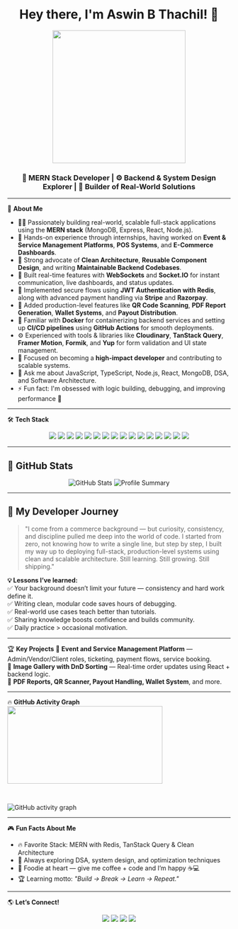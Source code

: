 <h1 align="center">Hey there, I'm Aswin B Thachil! 👋</h1>

<p align="center">
  <img src="https://media3.giphy.com/media/v1.Y2lkPTc5MGI3NjExenUzaWlpa3ZocHlycjd5aHV1ZXNlbHE0aW1zd200dnY4bXg0eGpveSZlcD12MV9pbnRlcm5hbF9naWZfYnlfaWQmY3Q9Zw/2IudUHdI075HL02Pkk/giphy.gif" width="300" height="300">
</p>

<h3 align="center">🚀 MERN Stack Developer | ⚙️ Backend & System Design Explorer | 🎯 Builder of Real-World Solutions</h3>


---

🌟 **About Me**
- 👨‍💻 Passionately building real-world, scalable full-stack applications using the **MERN stack** (MongoDB, Express, React, Node.js).
- 💼 Hands-on experience through internships, having worked on **Event & Service Management Platforms**, **POS Systems**, and **E-Commerce Dashboards**.
- 🧱 Strong advocate of **Clean Architecture**, **Reusable Component Design**, and writing **Maintainable Backend Codebases**.
- 🚀 Built real-time features with **WebSockets** and **Socket.IO** for instant communication, live dashboards, and status updates.
- 🔐 Implemented secure flows using **JWT Authentication with Redis**, along with advanced payment handling via **Stripe** and **Razorpay**.
- 🧾 Added production-level features like **QR Code Scanning**, **PDF Report Generation**, **Wallet Systems**, and **Payout Distribution**.
- 🐳 Familiar with **Docker** for containerizing backend services and setting up **CI/CD pipelines** using **GitHub Actions** for smooth deployments.
- ⚙️ Experienced with tools & libraries like **Cloudinary**, **TanStack Query**, **Framer Motion**, **Formik**, and **Yup** for form validation and UI state management.
- 🎯 Focused on becoming a **high-impact developer** and contributing to scalable systems.
- 💬 Ask me about JavaScript, TypeScript, Node.js, React, MongoDB, DSA, and Software Architecture.
- ⚡ Fun fact: I'm obsessed with logic building, debugging, and improving performance 🚀

---

🛠️ **Tech Stack**
<p align="center">
  <img src="https://img.shields.io/badge/Code-JavaScript-yellow?style=for-the-badge&logo=javascript&logoColor=black">
  <img src="https://img.shields.io/badge/Code-TypeScript-3178C6?style=for-the-badge&logo=typescript&logoColor=white">
  <img src="https://img.shields.io/badge/Frontend-React-blue?style=for-the-badge&logo=react">
  <img src="https://img.shields.io/badge/Backend-Node.js-green?style=for-the-badge&logo=node.js">
  <img src="https://img.shields.io/badge/Framework-Express.js-black?style=for-the-badge&logo=express&logoColor=white">
  <img src="https://img.shields.io/badge/Database-MongoDB-green?style=for-the-badge&logo=mongodb">
  <img src="https://img.shields.io/badge/State-TanStack_Query-blue?style=for-the-badge&logo=react-query">
  <img src="https://img.shields.io/badge/UI-Framer_Motion-ff69b4?style=for-the-badge&logo=framer">
  <img src="https://img.shields.io/badge/Form-Formik-orange?style=for-the-badge">
  <img src="https://img.shields.io/badge/Auth-JWT-red?style=for-the-badge">
  <img src="https://img.shields.io/badge/Cache-Redis-red?style=for-the-badge&logo=redis">
  <img src="https://img.shields.io/badge/Cloud-Cloudinary-blue?style=for-the-badge&logo=cloudinary">
  <img src="https://img.shields.io/badge/Payments-Stripe-635bff?style=for-the-badge&logo=stripe&logoColor=white">
  <img src="https://img.shields.io/badge/Realtime-Socket.io-white?style=for-the-badge&logo=socket.io&logoColor=black">
  <img src="https://img.shields.io/badge/Container-Docker-2496ED?style=for-the-badge&logo=docker&logoColor=white">
  <img src="https://img.shields.io/badge/CI/CD-GitHub_Actions-black?style=for-the-badge&logo=githubactions">
</p>


---

## 🚀 GitHub Stats
<p align="center">
  <img src="https://github-readme-stats.vercel.app/api?username=Aswinx46&show_icons=true&theme=tokyonight" alt="GitHub Stats">
  
  <img src="https://github-profile-summary-cards.vercel.app/api/cards/profile-details?username=Aswinx46&theme=tokyonight" alt="Profile Summary">
</p>

---

## 🎯 **My Developer Journey**
> "I come from a commerce background — but curiosity, consistency, and discipline pulled me deep into the world of code. I started from zero, not knowing how to write a single line, but step by step, I built my way up to deploying full-stack, production-level systems using clean and scalable architecture. Still learning. Still growing. Still shipping."

**💡 Lessons I’ve learned:**  
✅ Your background doesn’t limit your future — consistency and hard work define it.  
✅ Writing clean, modular code saves hours of debugging.  
✅ Real-world use cases teach better than tutorials.  
✅ Sharing knowledge boosts confidence and builds community.  
✅ Daily practice > occasional motivation.


---

🏆 **Key Projects**
🎯 **Event and Service Management Platform** — Admin/Vendor/Client roles, ticketing, payment flows, service booking.   
🎯 **Image Gallery with DnD Sorting** — Real-time order updates using React + backend logic.  
🎯 **PDF Reports, QR Scanner, Payout Handling, Wallet System**, and more.

---

 🔥 **GitHub Activity Graph**
 <a href="https://github.com/Aswinx46">
  <img src="https://github-readme-streak-stats.herokuapp.com/?user=Aswinx46&stroke=ffffff&background=0000&ring=ffffff&fire=ffffff&currStreakNum=ffffff&currStreakLabel=ffffff&sideNums=ffffff&sideLabels=ffffff&dates=ffffff&hide_border=true" width="350" height="175" />
</a>

<br>

![GitHub activity graph](https://github-readme-activity-graph.vercel.app/graph?username=Aswinx46&theme=tokyo-night)

---

🎮 **Fun Facts About Me**
- 🔥 Favorite Stack: MERN with Redis, TanStack Query & Clean Architecture  
- 🧠 Always exploring DSA, system design, and optimization techniques  
- 🍕 Foodie at heart — give me coffee + code and I’m happy ☕💻  
- 🏆 Learning motto: *"Build → Break → Learn → Repeat."*

---

🌎 **Let’s Connect!**
<p align="center">
  <a href="https://www.linkedin.com/in/aswin-b-thachil-2b9018326"><img src="https://img.shields.io/badge/LinkedIn-blue?style=for-the-badge&logo=linkedin"></a>
  <a href="mailto:aswinx46@gmail.com"><img src="https://img.shields.io/badge/Email-red?style=for-the-badge&logo=gmail&logoColor=white"></a>
  <a href="https://github.com/Aswinx46"><img src="https://img.shields.io/badge/GitHub-black?style=for-the-badge&logo=github"></a>
  <a href="https://leetcode.com/u/TCNWiN58Il/"><img src="https://img.shields.io/badge/LeetCode-orange?style=for-the-badge&logo=leetcode&logoColor=white"></a>
</p>
